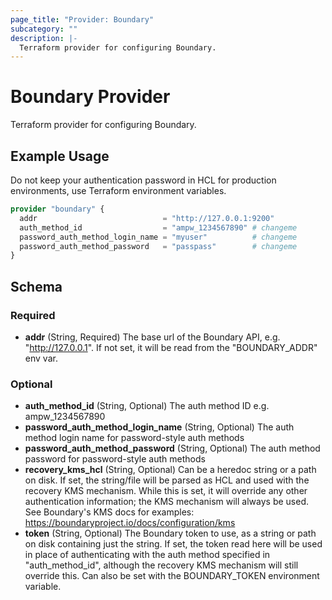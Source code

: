 ```yaml
---
page_title: "Provider: Boundary"
subcategory: ""
description: |-
  Terraform provider for configuring Boundary.
---
```


# Boundary Provider

Terraform provider for configuring Boundary.

## Example Usage

Do not keep your authentication password in HCL for production environments, use Terraform environment variables.

```terraform
provider "boundary" {
  addr                            = "http://127.0.0.1:9200"
  auth_method_id                  = "ampw_1234567890" # changeme
  password_auth_method_login_name = "myuser"          # changeme
  password_auth_method_password   = "passpass"        # changeme
}
```

## Schema

### Required

- **addr** (String, Required) The base url of the Boundary API, e.g. "http://127.0.0.1". If not set, it will be read from the "BOUNDARY_ADDR" env var.

### Optional

- **auth_method_id** (String, Optional) The auth method ID e.g. ampw_1234567890
- **password_auth_method_login_name** (String, Optional) The auth method login name for password-style auth methods
- **password_auth_method_password** (String, Optional) The auth method password for password-style auth methods
- **recovery_kms_hcl** (String, Optional) Can be a heredoc string or a path on disk. If set, the string/file will be parsed as HCL and used with the recovery KMS mechanism. While this is set, it will override any other authentication information; the KMS mechanism will always be used. See Boundary's KMS docs for examples: https://boundaryproject.io/docs/configuration/kms
- **token** (String, Optional) The Boundary token to use, as a string or path on disk containing just the string. If set, the token read here will be used in place of authenticating with the auth method specified in "auth_method_id", although the recovery KMS mechanism will still override this. Can also be set with the BOUNDARY_TOKEN environment variable.